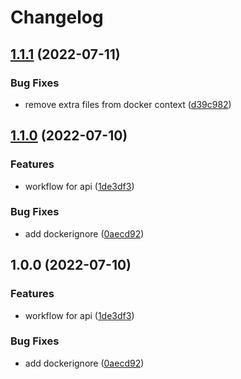 # Changelog

## [1.1.1](https://github.com/radicand/cookbookery/compare/v1.1.0...v1.1.1) (2022-07-11)


### Bug Fixes

* remove extra files from docker context ([d39c982](https://github.com/radicand/cookbookery/commit/d39c98292ca251909c0943075e043eb2036d9218))

## [1.1.0](https://github.com/radicand/cookbookery/compare/v1.0.0...v1.1.0) (2022-07-10)


### Features

* workflow for api ([1de3df3](https://github.com/radicand/cookbookery/commit/1de3df3f45d19557b0040ebb7d5c6f17e47eaa6c))


### Bug Fixes

* add dockerignore ([0aecd92](https://github.com/radicand/cookbookery/commit/0aecd921e2dce3f080d9770b6895885d50e517c3))

## 1.0.0 (2022-07-10)


### Features

* workflow for api ([1de3df3](https://github.com/radicand/cookbookery/commit/1de3df3f45d19557b0040ebb7d5c6f17e47eaa6c))


### Bug Fixes

* add dockerignore ([0aecd92](https://github.com/radicand/cookbookery/commit/0aecd921e2dce3f080d9770b6895885d50e517c3))
